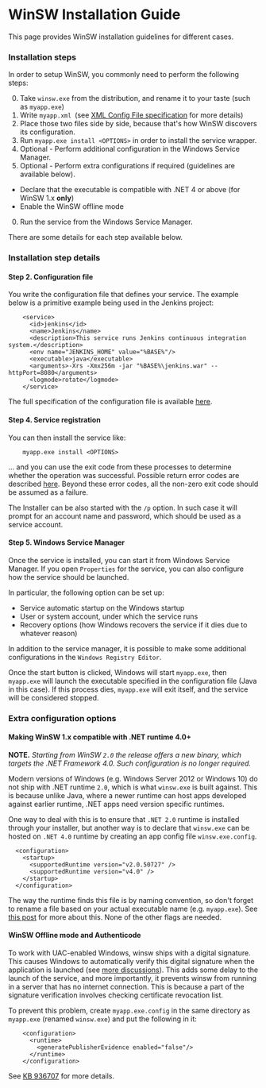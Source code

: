 WinSW Installation Guide
======

This page provides WinSW installation guidelines for different cases.

### Installation steps

In order to setup WinSW, you commonly need to perform the following steps:

0. Take `winsw.exe` from the distribution, and rename it to your taste (such as `myapp.exe`)
0. Write `myapp.xml `(see [XML Config File specification](xmlConfigFile.md) for more details)
0. Place those two files side by side, because that's how WinSW discovers its configuration.
0. Run `myapp.exe install <OPTIONS>` in order to install the service wrapper.
0. Optional - Perform additional configuration in the Windows Service Manager.
0. Optional - Perform extra configurations if required (guidelines are available below).
 * Declare that the executable is compatible with .NET 4 or above (for WinSW 1.x **only**)
 * Enable the WinSW offline mode
0. Run the service from the Windows Service Manager.

There are some details for each step available below.

### Installation step details

#### Step 2. Configuration file

You write the configuration file that defines your service. 
The example below is a primitive example being used in the Jenkins project:

```
    <service>
      <id>jenkins</id>
      <name>Jenkins</name>
      <description>This service runs Jenkins continuous integration system.</description>
      <env name="JENKINS_HOME" value="%BASE%"/>
      <executable>java</executable>
      <arguments>-Xrs -Xmx256m -jar "%BASE%\jenkins.war" --httpPort=8080</arguments>
      <logmode>rotate</logmode>
    </service>
```

The full specification of the configuration file is available [here](xmlConfigFile.md).

#### Step 4. Service registration
 
You can then install the service like:

```
    myapp.exe install <OPTIONS>
```

... and you can use the exit code from these processes to determine whether the operation was successful. 
Possible return error codes are described  [here](http://msdn.microsoft.com/en-us/library/aa389390%28VS.85%29.aspx). 
Beyond these error codes, all the non-zero exit code should be assumed as a failure.

The Installer can be also started with the `/p` option.
In such case it will prompt for an account name and password, which should be used as a service account.

#### Step 5. Windows Service Manager

Once the service is installed, you can start it from Windows Service Manager.
If you open `Properties` for the service, you can also configure how the service should be launched. 

In particular, the following option can be set up:

* Service automatic startup on the Windows startup
* User or system account, under which the service runs
* Recovery options (how Windows recovers the service if it dies due to whatever reason)

In addition to the service manager, it is possible to make some additional configurations in the `Windows Registry Editor`.

Once the start button is clicked, Windows will start `myapp.exe`, 
  then `myapp.exe` will launch the executable specified in the configuration file (Java in this case). 
  If this process dies, `myapp.exe` will exit itself, and the service will be considered stopped.
  
### Extra configuration options
  
#### Making WinSW 1.x compatible with .NET runtime 4.0+

**NOTE.** _Starting from WinSW `2.0` the release offers a new binary, which targets the .NET Framework 4.0.
Such configuration is no longer required._  

Modern versions of Windows (e.g. Windows Server 2012 or Windows 10) do not ship with .NET runtime `2.0`, which is what `winsw.exe` is built against. 
This is because unlike Java, where a newer runtime can host apps developed against earlier runtime, .NET apps need version specific runtimes.

One way to deal with this is to ensure that `.NET 2.0` runtime is installed through your installer, but another way is to declare that `winsw.exe` can be hosted on `.NET 4.0` runtime by creating an app config file `winsw.exe.config`.

```
  <configuration>
    <startup>
      <supportedRuntime version="v2.0.50727" />
      <supportedRuntime version="v4.0" />
    </startup>
  </configuration>
```

The way the runtime finds this file is by naming convention, so don't forget to rename a file based on your actual executable name (e.g. `myapp.exe`). 
See [this post](http://www.davidmoore.info/2010/12/17/running-net-2-runtime-applications-under-the-net-4-runtime/) for more about this. 
None of the other flags are needed.

#### WinSW Offline mode and Authenticode

To work with UAC-enabled Windows, winsw ships with a digital signature.
This causes Windows to automatically verify this digital signature when the application is launched (see [more discussions](http://msdn.microsoft.com/en-us/library/bb629393.aspx)). 
This adds some delay to the launch of the service, and more importantly, it prevents winsw from running in a server that has no internet connection. 
This is because a part of the signature verification involves checking certificate revocation list.

To prevent this problem, create `myapp.exe.config` in the same directory as `myapp.exe` (renamed `winsw.exe`) and put the following in it:

```
    <configuration>
      <runtime>
        <generatePublisherEvidence enabled="false"/> 
      </runtime>
    </configuration>
```

See [KB 936707](http://support.microsoft.com/kb/936707) for more details.
